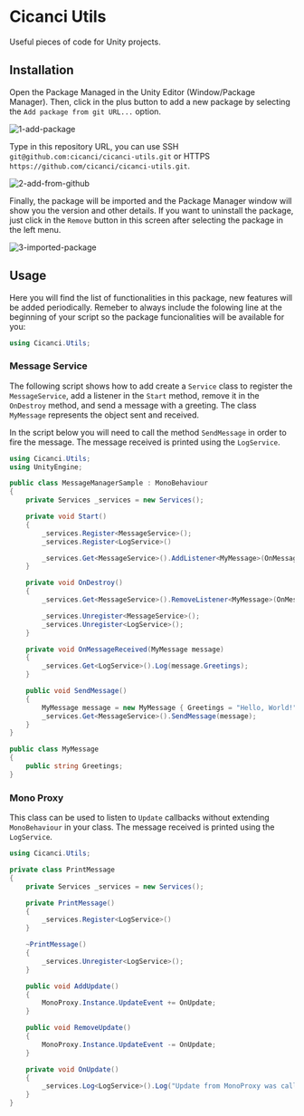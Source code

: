 # Cicanci Utils

Useful pieces of code for Unity projects.

## Installation

Open the Package Managed in the Unity Editor (Window/Package Manager). Then, click in the plus button to add a new package by selecting the `Add package from git URL...` option.

![1-add-package](https://user-images.githubusercontent.com/1128438/74468205-337c1280-4e79-11ea-816d-869133139ad1.png)

Type in this repository URL, you can use SSH `git@github.com:cicanci/cicanci-utils.git` or HTTPS `https://github.com/cicanci/cicanci-utils.git`.

![2-add-from-github](https://user-images.githubusercontent.com/1128438/74468213-3545d600-4e79-11ea-853e-371640221c2e.png)

Finally, the package will be imported and the Package Manager window will show you the version and other details. If you want to uninstall the package, just click in the `Remove` button in this screen after selecting the package in the left menu.

![3-imported-package](https://user-images.githubusercontent.com/1128438/74468215-35de6c80-4e79-11ea-8428-91b95c8d77d3.png)

## Usage

Here you will find the list of functionalities in this package, new features will be added periodically. Remeber to always include the folowing line at the beginning of your script so the package funcionalities will be available for you:

```csharp
using Cicanci.Utils;
```

### Message Service

The following script shows how to add create a `Service` class to register the `MessageService`, add a listener in the `Start` method, remove it in the `OnDestroy` method, and send a message with a greeting. The class `MyMessage` represents the object sent and received.

In the script below you will need to call the method `SendMessage` in order to fire the message. The message received is printed using the `LogService`.

```csharp
using Cicanci.Utils;
using UnityEngine;

public class MessageManagerSample : MonoBehaviour
{
    private Services _services = new Services();

    private void Start() 
    {
        _services.Register<MessageService>();
        _services.Register<LogService>()

        _services.Get<MessageService>().AddListener<MyMessage>(OnMessageReceived);
    }

    private void OnDestroy()
    {
        _services.Get<MessageService>().RemoveListener<MyMessage>(OnMessageReceived);

        _services.Unregister<MessageService>();
        _services.Unregister<LogService>();
    }

    private void OnMessageReceived(MyMessage message)
    {
        _services.Get<LogService>().Log(message.Greetings);
    }

    public void SendMessage()
    {
        MyMessage message = new MyMessage { Greetings = "Hello, World!" };
        _services.Get<MessageService>().SendMessage(message);
    }
}

public class MyMessage
{
    public string Greetings;
}
```


### Mono Proxy

This class can be used to listen to `Update` callbacks without extending `MonoBehaviour` in your class. The message received is printed using the `LogService`.


```csharp
using Cicanci.Utils;

private class PrintMessage
{
    private Services _services = new Services();

    private PrintMessage() 
    {
        _services.Register<LogService>()
    }

    ~PrintMessage()
    {
        _services.Unregister<LogService>();
    }

    public void AddUpdate()
    {
        MonoProxy.Instance.UpdateEvent += OnUpdate;
    }

    public void RemoveUpdate()
    {
        MonoProxy.Instance.UpdateEvent -= OnUpdate;
    }

    private void OnUpdate()
    {
        _services.Log<LogService>().Log("Update from MonoProxy was called!");
    }
}
```

